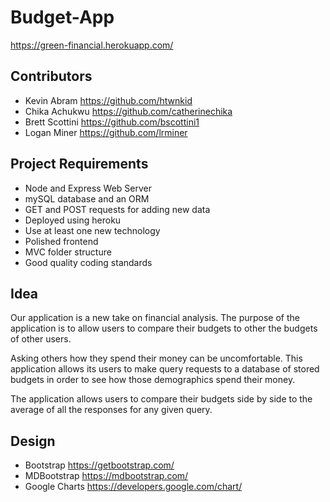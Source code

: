 # Budget-App

<https://green-financial.herokuapp.com/>

## Contributors
* Kevin Abram <https://github.com/htwnkid>
* Chika Achukwu <https://github.com/catherinechika>
* Brett Scottini <https://github.com/bscottini1>
* Logan Miner <https://github.com/lrminer>

## Project Requirements
* Node and Express Web Server
* mySQL database and an ORM 
* GET and POST requests for adding new data
* Deployed using heroku
* Use at least one new technology
* Polished frontend
* MVC folder structure
* Good quality coding standards

## Idea
Our application is a new take on financial analysis. The purpose of the application is to allow users to compare their budgets to other the budgets of other users.  
  
Asking others how they spend their money can be uncomfortable. This application allows its users to make query requests to a database of stored budgets in order to see how those demographics spend their money.  
  
The application allows users to compare their budgets side by side to the average of all the responses for any given query.

## Design
* Bootstrap <https://getbootstrap.com/>
* MDBootstrap <https://mdbootstrap.com/>
* Google Charts <https://developers.google.com/chart/>


